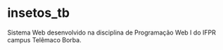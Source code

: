 # insetos_tb
Sistema Web desenvolvido na disciplina de Programação Web I do IFPR campus Telêmaco Borba.
